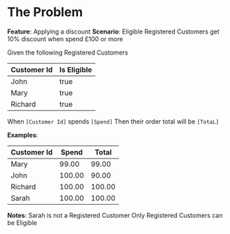 # The Problem

**Feature**: Applying a discount
**Scenario**: Eligible Registered Customers get 10% discount when spend  &pound;100 or more

Given the following Registered Customers

| Customer Id | Is Eligible |
| ----------- | ----------- |
| John        | true        |
| Mary        | true        |
| Richard     | true        |

When `[Customer Id]` spends `[Spend]`
Then their order total will be `[TotaL]`

**Examples**:

| Customer Id | Spend  | Total  |
| ----------- | ------ | ------ |
| Mary        | 99.00  | 99.00  |
| John        | 100.00 | 90.00  |
| Richard     | 100.00 | 100.00 |
| Sarah       | 100.00 | 100.00 |

**Notes**:
Sarah is not a Registered Customer
Only Registered Customers can be Eligible


